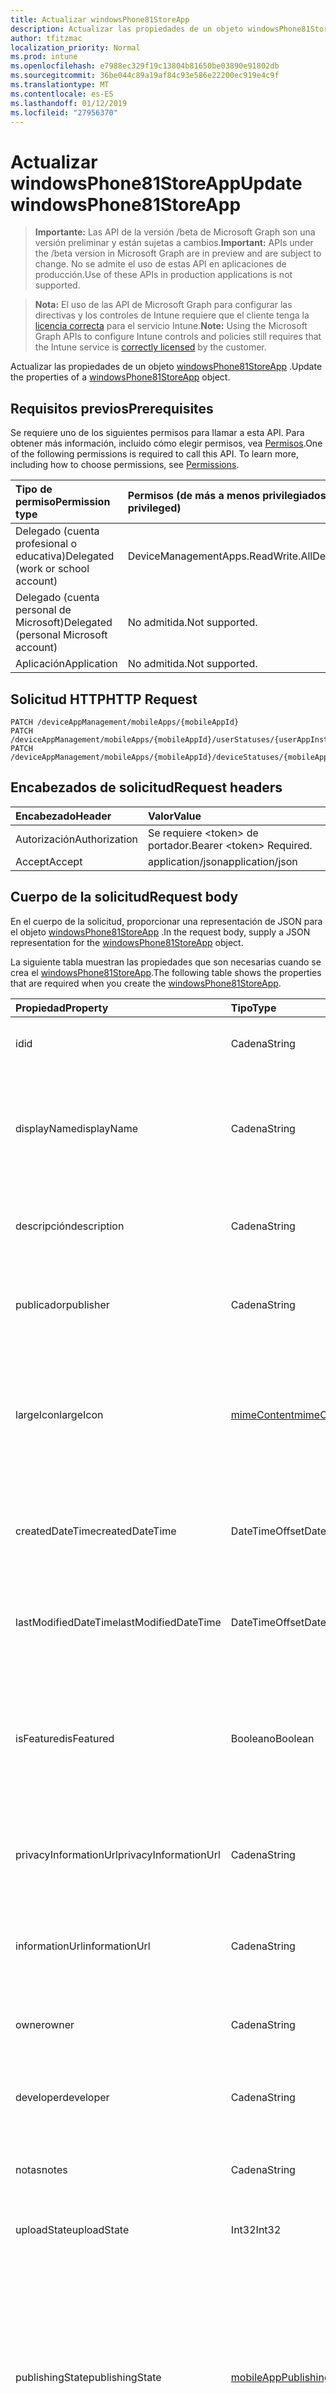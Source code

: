 ```yaml
---
title: Actualizar windowsPhone81StoreApp
description: Actualizar las propiedades de un objeto windowsPhone81StoreApp.
author: tfitzmac
localization_priority: Normal
ms.prod: intune
ms.openlocfilehash: e7988ec329f19c13804b81650be03890e91802db
ms.sourcegitcommit: 36be044c89a19af84c93e586e22200ec919e4c9f
ms.translationtype: MT
ms.contentlocale: es-ES
ms.lasthandoff: 01/12/2019
ms.locfileid: "27956370"
---
```

# <a name="update-windowsphone81storeapp"></a><span data-ttu-id="979f9-103">Actualizar windowsPhone81StoreApp</span><span class="sxs-lookup"><span data-stu-id="979f9-103">Update windowsPhone81StoreApp</span></span>

> <span data-ttu-id="979f9-104">**Importante:** Las API de la versión /beta de Microsoft Graph son una versión preliminar y están sujetas a cambios.</span><span class="sxs-lookup"><span data-stu-id="979f9-104">**Important:** APIs under the /beta version in Microsoft Graph are in preview and are subject to change.</span></span> <span data-ttu-id="979f9-105">No se admite el uso de estas API en aplicaciones de producción.</span><span class="sxs-lookup"><span data-stu-id="979f9-105">Use of these APIs in production applications is not supported.</span></span>

> <span data-ttu-id="979f9-106">**Nota:** El uso de las API de Microsoft Graph para configurar las directivas y los controles de Intune requiere que el cliente tenga la [licencia correcta](https://go.microsoft.com/fwlink/?linkid=839381) para el servicio Intune.</span><span class="sxs-lookup"><span data-stu-id="979f9-106">**Note:** Using the Microsoft Graph APIs to configure Intune controls and policies still requires that the Intune service is [correctly licensed](https://go.microsoft.com/fwlink/?linkid=839381) by the customer.</span></span>

<span data-ttu-id="979f9-107">Actualizar las propiedades de un objeto [windowsPhone81StoreApp](../resources/intune-apps-windowsphone81storeapp.md) .</span><span class="sxs-lookup"><span data-stu-id="979f9-107">Update the properties of a [windowsPhone81StoreApp](../resources/intune-apps-windowsphone81storeapp.md) object.</span></span>
## <a name="prerequisites"></a><span data-ttu-id="979f9-108">Requisitos previos</span><span class="sxs-lookup"><span data-stu-id="979f9-108">Prerequisites</span></span>
<span data-ttu-id="979f9-p102">Se requiere uno de los siguientes permisos para llamar a esta API. Para obtener más información, incluido cómo elegir permisos, vea [Permisos](/graph/permissions-reference).</span><span class="sxs-lookup"><span data-stu-id="979f9-p102">One of the following permissions is required to call this API. To learn more, including how to choose permissions, see [Permissions](/graph/permissions-reference).</span></span>

|<span data-ttu-id="979f9-111">Tipo de permiso</span><span class="sxs-lookup"><span data-stu-id="979f9-111">Permission type</span></span>|<span data-ttu-id="979f9-112">Permisos (de más a menos privilegiados)</span><span class="sxs-lookup"><span data-stu-id="979f9-112">Permissions (from most to least privileged)</span></span>|
|:---|:---|
|<span data-ttu-id="979f9-113">Delegado (cuenta profesional o educativa)</span><span class="sxs-lookup"><span data-stu-id="979f9-113">Delegated (work or school account)</span></span>|<span data-ttu-id="979f9-114">DeviceManagementApps.ReadWrite.All</span><span class="sxs-lookup"><span data-stu-id="979f9-114">DeviceManagementApps.ReadWrite.All</span></span>|
|<span data-ttu-id="979f9-115">Delegado (cuenta personal de Microsoft)</span><span class="sxs-lookup"><span data-stu-id="979f9-115">Delegated (personal Microsoft account)</span></span>|<span data-ttu-id="979f9-116">No admitida.</span><span class="sxs-lookup"><span data-stu-id="979f9-116">Not supported.</span></span>|
|<span data-ttu-id="979f9-117">Aplicación</span><span class="sxs-lookup"><span data-stu-id="979f9-117">Application</span></span>|<span data-ttu-id="979f9-118">No admitida.</span><span class="sxs-lookup"><span data-stu-id="979f9-118">Not supported.</span></span>|

## <a name="http-request"></a><span data-ttu-id="979f9-119">Solicitud HTTP</span><span class="sxs-lookup"><span data-stu-id="979f9-119">HTTP Request</span></span>
<!-- {
  "blockType": "ignored"
}
-->
``` http
PATCH /deviceAppManagement/mobileApps/{mobileAppId}
PATCH /deviceAppManagement/mobileApps/{mobileAppId}/userStatuses/{userAppInstallStatusId}/app
PATCH /deviceAppManagement/mobileApps/{mobileAppId}/deviceStatuses/{mobileAppInstallStatusId}/app
```

## <a name="request-headers"></a><span data-ttu-id="979f9-120">Encabezados de solicitud</span><span class="sxs-lookup"><span data-stu-id="979f9-120">Request headers</span></span>
|<span data-ttu-id="979f9-121">Encabezado</span><span class="sxs-lookup"><span data-stu-id="979f9-121">Header</span></span>|<span data-ttu-id="979f9-122">Valor</span><span class="sxs-lookup"><span data-stu-id="979f9-122">Value</span></span>|
|:---|:---|
|<span data-ttu-id="979f9-123">Autorización</span><span class="sxs-lookup"><span data-stu-id="979f9-123">Authorization</span></span>|<span data-ttu-id="979f9-124">Se requiere &lt;token&gt; de portador.</span><span class="sxs-lookup"><span data-stu-id="979f9-124">Bearer &lt;token&gt; Required.</span></span>|
|<span data-ttu-id="979f9-125">Accept</span><span class="sxs-lookup"><span data-stu-id="979f9-125">Accept</span></span>|<span data-ttu-id="979f9-126">application/json</span><span class="sxs-lookup"><span data-stu-id="979f9-126">application/json</span></span>|

## <a name="request-body"></a><span data-ttu-id="979f9-127">Cuerpo de la solicitud</span><span class="sxs-lookup"><span data-stu-id="979f9-127">Request body</span></span>
<span data-ttu-id="979f9-128">En el cuerpo de la solicitud, proporcionar una representación de JSON para el objeto [windowsPhone81StoreApp](../resources/intune-apps-windowsphone81storeapp.md) .</span><span class="sxs-lookup"><span data-stu-id="979f9-128">In the request body, supply a JSON representation for the [windowsPhone81StoreApp](../resources/intune-apps-windowsphone81storeapp.md) object.</span></span>

<span data-ttu-id="979f9-129">La siguiente tabla muestran las propiedades que son necesarias cuando se crea el [windowsPhone81StoreApp](../resources/intune-apps-windowsphone81storeapp.md).</span><span class="sxs-lookup"><span data-stu-id="979f9-129">The following table shows the properties that are required when you create the [windowsPhone81StoreApp](../resources/intune-apps-windowsphone81storeapp.md).</span></span>

|<span data-ttu-id="979f9-130">Propiedad</span><span class="sxs-lookup"><span data-stu-id="979f9-130">Property</span></span>|<span data-ttu-id="979f9-131">Tipo</span><span class="sxs-lookup"><span data-stu-id="979f9-131">Type</span></span>|<span data-ttu-id="979f9-132">Descripción</span><span class="sxs-lookup"><span data-stu-id="979f9-132">Description</span></span>|
|:---|:---|:---|
|<span data-ttu-id="979f9-133">id</span><span class="sxs-lookup"><span data-stu-id="979f9-133">id</span></span>|<span data-ttu-id="979f9-134">Cadena</span><span class="sxs-lookup"><span data-stu-id="979f9-134">String</span></span>|<span data-ttu-id="979f9-135">Clave de la entidad.</span><span class="sxs-lookup"><span data-stu-id="979f9-135">Key of the entity.</span></span> <span data-ttu-id="979f9-136">Heredado de [mobileApp](../resources/intune-apps-mobileapp.md).</span><span class="sxs-lookup"><span data-stu-id="979f9-136">Inherited from [mobileApp](../resources/intune-apps-mobileapp.md)</span></span>|
|<span data-ttu-id="979f9-137">displayName</span><span class="sxs-lookup"><span data-stu-id="979f9-137">displayName</span></span>|<span data-ttu-id="979f9-138">Cadena</span><span class="sxs-lookup"><span data-stu-id="979f9-138">String</span></span>|<span data-ttu-id="979f9-139">Título de la aplicación importado o proporcionado por el administrador.</span><span class="sxs-lookup"><span data-stu-id="979f9-139">The admin provided or imported title of the app.</span></span> <span data-ttu-id="979f9-140">Heredado de [mobileApp](../resources/intune-apps-mobileapp.md).</span><span class="sxs-lookup"><span data-stu-id="979f9-140">Inherited from [mobileApp](../resources/intune-apps-mobileapp.md)</span></span>|
|<span data-ttu-id="979f9-141">descripción</span><span class="sxs-lookup"><span data-stu-id="979f9-141">description</span></span>|<span data-ttu-id="979f9-142">Cadena</span><span class="sxs-lookup"><span data-stu-id="979f9-142">String</span></span>|<span data-ttu-id="979f9-143">Descripción de la aplicación.</span><span class="sxs-lookup"><span data-stu-id="979f9-143">The description of the app.</span></span> <span data-ttu-id="979f9-144">Heredado de [mobileApp](../resources/intune-apps-mobileapp.md).</span><span class="sxs-lookup"><span data-stu-id="979f9-144">Inherited from [mobileApp](../resources/intune-apps-mobileapp.md)</span></span>|
|<span data-ttu-id="979f9-145">publicador</span><span class="sxs-lookup"><span data-stu-id="979f9-145">publisher</span></span>|<span data-ttu-id="979f9-146">Cadena</span><span class="sxs-lookup"><span data-stu-id="979f9-146">String</span></span>|<span data-ttu-id="979f9-147">Publicador de la aplicación.</span><span class="sxs-lookup"><span data-stu-id="979f9-147">The publisher of the app.</span></span> <span data-ttu-id="979f9-148">Heredado de [mobileApp](../resources/intune-apps-mobileapp.md).</span><span class="sxs-lookup"><span data-stu-id="979f9-148">Inherited from [mobileApp](../resources/intune-apps-mobileapp.md)</span></span>|
|<span data-ttu-id="979f9-149">largeIcon</span><span class="sxs-lookup"><span data-stu-id="979f9-149">largeIcon</span></span>|[<span data-ttu-id="979f9-150">mimeContent</span><span class="sxs-lookup"><span data-stu-id="979f9-150">mimeContent</span></span>](../resources/intune-shared-mimecontent.md)|<span data-ttu-id="979f9-151">Icono grande que se mostrará en los detalles de la aplicación y se usa para cargar el icono.</span><span class="sxs-lookup"><span data-stu-id="979f9-151">The large icon, to be displayed in the app details and used for upload of the icon.</span></span> <span data-ttu-id="979f9-152">Heredado de [mobileApp](../resources/intune-apps-mobileapp.md).</span><span class="sxs-lookup"><span data-stu-id="979f9-152">Inherited from [mobileApp](../resources/intune-apps-mobileapp.md)</span></span>|
|<span data-ttu-id="979f9-153">createdDateTime</span><span class="sxs-lookup"><span data-stu-id="979f9-153">createdDateTime</span></span>|<span data-ttu-id="979f9-154">DateTimeOffset</span><span class="sxs-lookup"><span data-stu-id="979f9-154">DateTimeOffset</span></span>|<span data-ttu-id="979f9-155">Fecha y hora de creación de la aplicación.</span><span class="sxs-lookup"><span data-stu-id="979f9-155">The date and time the app was created.</span></span> <span data-ttu-id="979f9-156">Heredado de [mobileApp](../resources/intune-apps-mobileapp.md).</span><span class="sxs-lookup"><span data-stu-id="979f9-156">Inherited from [mobileApp](../resources/intune-apps-mobileapp.md)</span></span>|
|<span data-ttu-id="979f9-157">lastModifiedDateTime</span><span class="sxs-lookup"><span data-stu-id="979f9-157">lastModifiedDateTime</span></span>|<span data-ttu-id="979f9-158">DateTimeOffset</span><span class="sxs-lookup"><span data-stu-id="979f9-158">DateTimeOffset</span></span>|<span data-ttu-id="979f9-159">Fecha y hora de la última modificación de la aplicación.</span><span class="sxs-lookup"><span data-stu-id="979f9-159">The date and time the app was last modified.</span></span> <span data-ttu-id="979f9-160">Heredado de [mobileApp](../resources/intune-apps-mobileapp.md).</span><span class="sxs-lookup"><span data-stu-id="979f9-160">Inherited from [mobileApp](../resources/intune-apps-mobileapp.md)</span></span>|
|<span data-ttu-id="979f9-161">isFeatured</span><span class="sxs-lookup"><span data-stu-id="979f9-161">isFeatured</span></span>|<span data-ttu-id="979f9-162">Booleano</span><span class="sxs-lookup"><span data-stu-id="979f9-162">Boolean</span></span>|<span data-ttu-id="979f9-163">Valor que indica si el administrador ha marcado la aplicación como destacada. Heredado de [mobileApp](../resources/intune-apps-mobileapp.md).</span><span class="sxs-lookup"><span data-stu-id="979f9-163">The value indicating whether the app is marked as featured by the admin. Inherited from [mobileApp](../resources/intune-apps-mobileapp.md)</span></span>|
|<span data-ttu-id="979f9-164">privacyInformationUrl</span><span class="sxs-lookup"><span data-stu-id="979f9-164">privacyInformationUrl</span></span>|<span data-ttu-id="979f9-165">Cadena</span><span class="sxs-lookup"><span data-stu-id="979f9-165">String</span></span>|<span data-ttu-id="979f9-166">La dirección URL de la declaración de privacidad.</span><span class="sxs-lookup"><span data-stu-id="979f9-166">The privacy statement Url.</span></span> <span data-ttu-id="979f9-167">Heredado de [mobileApp](../resources/intune-apps-mobileapp.md).</span><span class="sxs-lookup"><span data-stu-id="979f9-167">Inherited from [mobileApp](../resources/intune-apps-mobileapp.md)</span></span>|
|<span data-ttu-id="979f9-168">informationUrl</span><span class="sxs-lookup"><span data-stu-id="979f9-168">informationUrl</span></span>|<span data-ttu-id="979f9-169">Cadena</span><span class="sxs-lookup"><span data-stu-id="979f9-169">String</span></span>|<span data-ttu-id="979f9-170">La dirección URL para obtener más información.</span><span class="sxs-lookup"><span data-stu-id="979f9-170">The more information Url.</span></span> <span data-ttu-id="979f9-171">Heredado de [mobileApp](../resources/intune-apps-mobileapp.md).</span><span class="sxs-lookup"><span data-stu-id="979f9-171">Inherited from [mobileApp](../resources/intune-apps-mobileapp.md)</span></span>|
|<span data-ttu-id="979f9-172">owner</span><span class="sxs-lookup"><span data-stu-id="979f9-172">owner</span></span>|<span data-ttu-id="979f9-173">Cadena</span><span class="sxs-lookup"><span data-stu-id="979f9-173">String</span></span>|<span data-ttu-id="979f9-174">Propietario de la aplicación.</span><span class="sxs-lookup"><span data-stu-id="979f9-174">The owner of the app.</span></span> <span data-ttu-id="979f9-175">Heredado de [mobileApp](../resources/intune-apps-mobileapp.md).</span><span class="sxs-lookup"><span data-stu-id="979f9-175">Inherited from [mobileApp](../resources/intune-apps-mobileapp.md)</span></span>|
|<span data-ttu-id="979f9-176">developer</span><span class="sxs-lookup"><span data-stu-id="979f9-176">developer</span></span>|<span data-ttu-id="979f9-177">Cadena</span><span class="sxs-lookup"><span data-stu-id="979f9-177">String</span></span>|<span data-ttu-id="979f9-178">Desarrollador de la aplicación.</span><span class="sxs-lookup"><span data-stu-id="979f9-178">The developer of the app.</span></span> <span data-ttu-id="979f9-179">Heredado de [mobileApp](../resources/intune-apps-mobileapp.md).</span><span class="sxs-lookup"><span data-stu-id="979f9-179">Inherited from [mobileApp](../resources/intune-apps-mobileapp.md)</span></span>|
|<span data-ttu-id="979f9-180">notas</span><span class="sxs-lookup"><span data-stu-id="979f9-180">notes</span></span>|<span data-ttu-id="979f9-181">Cadena</span><span class="sxs-lookup"><span data-stu-id="979f9-181">String</span></span>|<span data-ttu-id="979f9-182">Notas de la aplicación.</span><span class="sxs-lookup"><span data-stu-id="979f9-182">Notes for the app.</span></span> <span data-ttu-id="979f9-183">Heredado de [mobileApp](../resources/intune-apps-mobileapp.md).</span><span class="sxs-lookup"><span data-stu-id="979f9-183">Inherited from [mobileApp](../resources/intune-apps-mobileapp.md)</span></span>|
|<span data-ttu-id="979f9-184">uploadState</span><span class="sxs-lookup"><span data-stu-id="979f9-184">uploadState</span></span>|<span data-ttu-id="979f9-185">Int32</span><span class="sxs-lookup"><span data-stu-id="979f9-185">Int32</span></span>|<span data-ttu-id="979f9-186">El estado de carga.</span><span class="sxs-lookup"><span data-stu-id="979f9-186">The upload state.</span></span> <span data-ttu-id="979f9-187">Heredado de [mobileApp](../resources/intune-apps-mobileapp.md).</span><span class="sxs-lookup"><span data-stu-id="979f9-187">Inherited from [mobileApp](../resources/intune-apps-mobileapp.md)</span></span>|
|<span data-ttu-id="979f9-188">publishingState</span><span class="sxs-lookup"><span data-stu-id="979f9-188">publishingState</span></span>|[<span data-ttu-id="979f9-189">mobileAppPublishingState</span><span class="sxs-lookup"><span data-stu-id="979f9-189">mobileAppPublishingState</span></span>](../resources/intune-apps-mobileapppublishingstate.md)|<span data-ttu-id="979f9-190">Estado de publicación de la aplicación.</span><span class="sxs-lookup"><span data-stu-id="979f9-190">The publishing state for the app.</span></span> <span data-ttu-id="979f9-191">La aplicación no puede asignarse a menos que se publique.</span><span class="sxs-lookup"><span data-stu-id="979f9-191">The app cannot be assigned unless the app is published.</span></span> <span data-ttu-id="979f9-192">Se hereda de [mobileApp](../resources/intune-apps-mobileapp.md).</span><span class="sxs-lookup"><span data-stu-id="979f9-192">Inherited from [mobileApp](../resources/intune-apps-mobileapp.md).</span></span> <span data-ttu-id="979f9-193">Los valores posibles son: `notPublished`, `processing` y `published`.</span><span class="sxs-lookup"><span data-stu-id="979f9-193">Possible values are: `notPublished`, `processing`, `published`.</span></span>|
|<span data-ttu-id="979f9-194">appStoreUrl</span><span class="sxs-lookup"><span data-stu-id="979f9-194">appStoreUrl</span></span>|<span data-ttu-id="979f9-195">Cadena</span><span class="sxs-lookup"><span data-stu-id="979f9-195">String</span></span>|<span data-ttu-id="979f9-196">URL de la tienda de aplicación de Windows Phone 8.1.</span><span class="sxs-lookup"><span data-stu-id="979f9-196">The Windows Phone 8.1 app store URL.</span></span>|



## <a name="response"></a><span data-ttu-id="979f9-197">Respuesta</span><span class="sxs-lookup"><span data-stu-id="979f9-197">Response</span></span>
<span data-ttu-id="979f9-198">Si tiene éxito, este método devuelve una `200 OK` código de respuesta y un objeto actualizado [windowsPhone81StoreApp](../resources/intune-apps-windowsphone81storeapp.md) en el cuerpo de la respuesta.</span><span class="sxs-lookup"><span data-stu-id="979f9-198">If successful, this method returns a `200 OK` response code and an updated [windowsPhone81StoreApp](../resources/intune-apps-windowsphone81storeapp.md) object in the response body.</span></span>

## <a name="example"></a><span data-ttu-id="979f9-199">Ejemplo</span><span class="sxs-lookup"><span data-stu-id="979f9-199">Example</span></span>
### <a name="request"></a><span data-ttu-id="979f9-200">Solicitud</span><span class="sxs-lookup"><span data-stu-id="979f9-200">Request</span></span>
<span data-ttu-id="979f9-201">Aquí tiene un ejemplo de la solicitud.</span><span class="sxs-lookup"><span data-stu-id="979f9-201">Here is an example of the request.</span></span>
``` http
PATCH https://graph.microsoft.com/beta/deviceAppManagement/mobileApps/{mobileAppId}
Content-type: application/json
Content-length: 666

{
  "displayName": "Display Name value",
  "description": "Description value",
  "publisher": "Publisher value",
  "largeIcon": {
    "@odata.type": "microsoft.graph.mimeContent",
    "type": "Type value",
    "value": "dmFsdWU="
  },
  "lastModifiedDateTime": "2017-01-01T00:00:35.1329464-08:00",
  "isFeatured": true,
  "privacyInformationUrl": "https://example.com/privacyInformationUrl/",
  "informationUrl": "https://example.com/informationUrl/",
  "owner": "Owner value",
  "developer": "Developer value",
  "notes": "Notes value",
  "uploadState": 11,
  "publishingState": "processing",
  "appStoreUrl": "https://example.com/appStoreUrl/"
}
```

### <a name="response"></a><span data-ttu-id="979f9-202">Respuesta</span><span class="sxs-lookup"><span data-stu-id="979f9-202">Response</span></span>
<span data-ttu-id="979f9-p117">Aquí tiene un ejemplo de la respuesta. Nota: Puede que el objeto de respuesta que aparece aquí se trunque para abreviar. Todas las propiedades se devolverán de una llamada real.</span><span class="sxs-lookup"><span data-stu-id="979f9-p117">Here is an example of the response. Note: The response object shown here may be truncated for brevity. All of the properties will be returned from an actual call.</span></span>
``` http
HTTP/1.1 200 OK
Content-Type: application/json
Content-Length: 835

{
  "@odata.type": "#microsoft.graph.windowsPhone81StoreApp",
  "id": "f68ce6a1-e6a1-f68c-a1e6-8cf6a1e68cf6",
  "displayName": "Display Name value",
  "description": "Description value",
  "publisher": "Publisher value",
  "largeIcon": {
    "@odata.type": "microsoft.graph.mimeContent",
    "type": "Type value",
    "value": "dmFsdWU="
  },
  "createdDateTime": "2017-01-01T00:02:43.5775965-08:00",
  "lastModifiedDateTime": "2017-01-01T00:00:35.1329464-08:00",
  "isFeatured": true,
  "privacyInformationUrl": "https://example.com/privacyInformationUrl/",
  "informationUrl": "https://example.com/informationUrl/",
  "owner": "Owner value",
  "developer": "Developer value",
  "notes": "Notes value",
  "uploadState": 11,
  "publishingState": "processing",
  "appStoreUrl": "https://example.com/appStoreUrl/"
}
```





